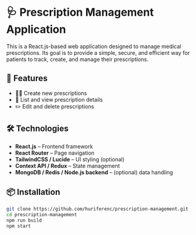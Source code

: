 # 🩺 Prescription Management Application

This is a React.js-based web application designed to manage medical prescriptions. Its goal is to provide a simple, secure, and efficient way for patients to track, create, and manage their prescriptions.

## 🚀 Features

- 👨‍⚕️ Create new prescriptions
- 🧾 List and view prescription details
- ✏️ Edit and delete prescriptions

## 🛠️ Technologies

- **React.js** – Frontend framework
- **React Router** – Page navigation
- **TailwindCSS / Lucide** – UI styling (optional)
- **Context API / Redux** – State management
- **MongoDB / Redis / Node.js backend** – (optional) data handling

## 📦 Installation

```bash
git clone https://github.com/huriferenc/prescription-management.git
cd prescription-management
npm run build
npm start
